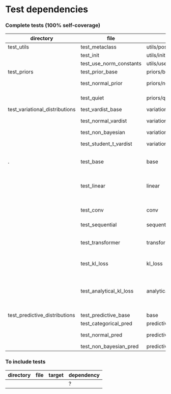 # Test dependencies

### Complete tests (100% self-coverage)

| directory                      | file                    | target                                 | dependency                                                                                                                         |
|--------------------------------|-------------------------|----------------------------------------|------------------------------------------------------------------------------------------------------------------------------------|
| test_utils                     | test_metaclass          | utils/post_init_metaclass              | None                                                                                                                               |
|                                | test_init               | utils/init                             | None                                                                                                                               |
|                                | test_use_norm_constants | utils/use_norm_constants               | None                                                                                                                               |
| test_priors                    | test_prior_base         | priors/base                            | test_metaclass                                                                                                                     |
|                                | test_normal_prior       | priors/normal                          | test_prior_base; test_use_norm_constants                                                                                           |
|                                | test_quiet              | priors/quiet                           | test_prior_base; test_use_norm_constants                                                                                           |
| test_variational_distributions | test_vardist_base       | variational_distributions/base         | test_metaclass                                                                                                                     |
|                                | test_normal_vardist     | variational_distributions/normal       | test_vardist_base; test_use_norm_constants                                                                                         |
|                                | test_non_bayesian       | variational_distributions/non_bayesian | test_vardist_base                                                                                                                  |
|                                | test_student_t_vardist  | variational_distributions/student_t    | test_vardist_base; test_use_norm_constants                                                                                         |
| .                              | test_base               | base                                   | test_prior_base; test_vardist_base; test_metaclass                                                                                 |
|                                | test_linear             | linear                                 | test_normal_prior; test_normal_vardist; test_base; test_non_bayesian                                                               |
|                                | test_conv               | conv                                   | test_normal_prior; test_normal_vardist; test_base                                                                                  |
|                                | test_sequential         | sequential                             | test_linear; test_base                                                                                                             |
|                                | test_transformer        | transformer                            | test_base; test_linear; test_normal_prior; test_normal_vardist; test_sequential                                                    |
|                                | test_kl_loss            | kl_loss                                | test_normal_pred; test_predictive_base                                                                                             |
|                                | test_analytical_kl_loss | analytical_kl_loss                     | test_use_norm_constants; test_priors; test_variational_distributions; test_linear; test_sequential; test_kl_loss; test_normal_pred |
| test_predictive_distributions  | test_predictive_base    | base                                   | test_meta                                                                                                                          |
|                                | test_categorical_pred   | predictive_distributions/categorical   | test_predictive_base                                                                                                               |
|                                | test_normal_pred        | predictive_distributions/normal        | test_predicitve_base; test_use_norm_constants                                                                                      |
|                                | test_non_bayesian_pred  | predictive_distributions/non_bayesian  | test_predictive_base                                                                                                               |

### To include tests

| directory | file             | target      | dependency                                                                      |
|-----------|------------------|-------------|---------------------------------------------------------------------------------|
|           |                  |             | ?                                                                               |
